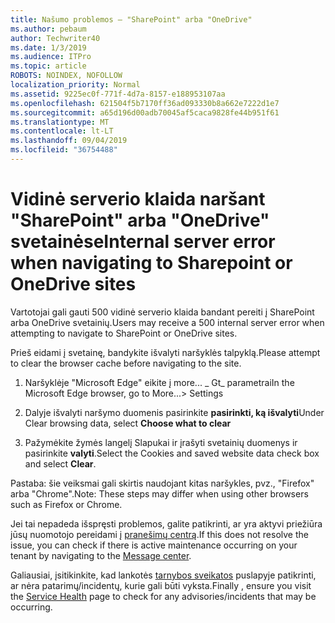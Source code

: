 ```yaml
---
title: Našumo problemos – "SharePoint" arba "OneDrive"
ms.author: pebaum
author: Techwriter40
ms.date: 1/3/2019
ms.audience: ITPro
ms.topic: article
ROBOTS: NOINDEX, NOFOLLOW
localization_priority: Normal
ms.assetid: 9225ec0f-771f-4d7a-8157-e188953107aa
ms.openlocfilehash: 621504f5b7170ff36ad093330b8a662e7222d1e7
ms.sourcegitcommit: a65d196d00adb70045af5caca9828fe44b951f61
ms.translationtype: MT
ms.contentlocale: lt-LT
ms.lasthandoff: 09/04/2019
ms.locfileid: "36754488"
---
```

# <a name="internal-server-error-when-navigating-to-sharepoint-or-onedrive-sites"></a><span data-ttu-id="a4810-102">Vidinė serverio klaida naršant "SharePoint" arba "OneDrive" svetainėse</span><span class="sxs-lookup"><span data-stu-id="a4810-102">Internal server error when navigating to Sharepoint or OneDrive sites</span></span>

<span data-ttu-id="a4810-103">Vartotojai gali gauti 500 vidinė serverio klaida bandant pereiti į SharePoint arba OneDrive svetainių.</span><span class="sxs-lookup"><span data-stu-id="a4810-103">Users may receive a 500 internal server error when attempting to navigate to SharePoint or OneDrive sites.</span></span> 

<span data-ttu-id="a4810-104">Prieš eidami į svetainę, bandykite išvalyti naršyklės talpyklą.</span><span class="sxs-lookup"><span data-stu-id="a4810-104">Please attempt to clear the browser cache before navigating to the site.</span></span>


1. <span data-ttu-id="a4810-105">Naršyklėje "Microsoft Edge" eikite į more... _ Gt_ parametrai</span><span class="sxs-lookup"><span data-stu-id="a4810-105">In the Microsoft Edge browser, go to More...> Settings</span></span>

2. <span data-ttu-id="a4810-106">Dalyje išvalyti naršymo duomenis pasirinkite **pasirinkti, ką išvalyti**</span><span class="sxs-lookup"><span data-stu-id="a4810-106">Under Clear browsing data, select **Choose what to clear**</span></span>

3. <span data-ttu-id="a4810-107">Pažymėkite žymės langelį Slapukai ir įrašyti svetainių duomenys ir pasirinkite **valyti**.</span><span class="sxs-lookup"><span data-stu-id="a4810-107">Select the Cookies and saved website data check box and select **Clear**.</span></span>

<span data-ttu-id="a4810-108">Pastaba: šie veiksmai gali skirtis naudojant kitas naršykles, pvz., "Firefox" arba "Chrome".</span><span class="sxs-lookup"><span data-stu-id="a4810-108">Note: These steps may differ when using other browsers such as Firefox or Chrome.</span></span>

<span data-ttu-id="a4810-109">Jei tai nepadeda išspręsti problemos, galite patikrinti, ar yra aktyvi priežiūra jūsų nuomotojo pereidami į [pranešimų centrą](https://portal.office.com/adminportal/home#/MessageCenter).</span><span class="sxs-lookup"><span data-stu-id="a4810-109">If this does not resolve the issue, you can check if there is active maintenance occurring on your tenant by navigating to the [Message center](https://portal.office.com/adminportal/home#/MessageCenter).</span></span>

<span data-ttu-id="a4810-110">Galiausiai, įsitikinkite, kad lankotės [tarnybos sveikatos](https://portal.office.com/adminportal/home#/servicehealth) puslapyje patikrinti, ar nėra patarimų/incidentų, kurie gali būti vyksta.</span><span class="sxs-lookup"><span data-stu-id="a4810-110">Finally , ensure you visit the [Service Health](https://portal.office.com/adminportal/home#/servicehealth) page to check for any advisories/incidents that may be occurring.</span></span>

